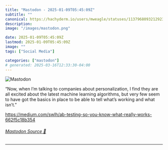 ```yaml
---
title: "Mastodon - 2025-01-09T05:45:09Z"
subtitle: ""
canonical: https://hachyderm.io/users/mweagle/statuses/113796809321292347
description:
image: "/images/mastodon.png"

date: 2025-01-09T05:45:09Z
lastmod: 2025-01-09T05:45:09Z
image: ""
tags: ["Social Media"]

categories: ["mastodon"]
# generated: 2025-03-16T12:33:30-04:00
---
```

![Mastodon](/images/mastodon.png)

<p>“Now, when I’m talking to companies about personalization, I find they are all excited about the latest machine learning algorithms, but very few seem to have got the basics in place to be able to tell what’s working and what isn’t.”</p><p><a href="https://medium.com/swlh/ab-testing-so-you-know-what-really-works-662f5c18b354" target="_blank" rel="nofollow noopener noreferrer" translate="no"><span class="invisible">https://</span><span class="ellipsis">medium.com/swlh/ab-testing-so-</span><span class="invisible">you-know-what-really-works-662f5c18b354</span></a></p>


###### [Mastodon Source 🐘](https://hachyderm.io/@mweagle/113796809321292347)

___
